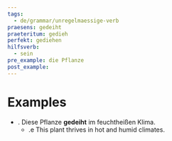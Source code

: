```yaml
---
tags:
  - de/grammar/unregelmaessige-verb
praesens: gedeiht
praeteritum: gedieh
perfekt: gediehen
hilfsverb:
  - sein
pre_example: die Pflanze
post_example: 
---
```


# Examples
- . Diese Pflanze **gedeiht** im feuchtheißen Klima.
	- .e This plant thrives in hot and humid climates.
